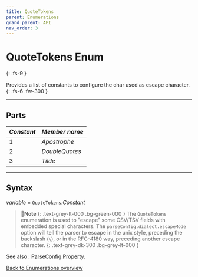 ```yaml
---
title: QuoteTokens
parent: Enumerations
grand_parent: API
nav_order: 3
---
```


# QuoteTokens Enum
{: .fs-9 }

Provides a list of constants to configure the char used as escape character.
{: .fs-6 .fw-300 }

---

## Parts

|**_Constant_**|**_Member name_**|
|:----------|:----------|
|1|*Apostrophe*|
|2|*DoubleQuotes*|
|3|*Tilde*|

---

## Syntax

*variable* = `QuoteTokens`.*Constant*

>📝**Note**
>{: .text-grey-lt-000 .bg-green-000 }
>The `QuoteTokens` enumeration is used to "escape" some CSV/TSV fields with embedded special characters. The `parseConfig.dialect.escapeMode` option will tell the parser to escape in the unix style, preceding the backslash (`\`), or in the RFC-4180 way, preceding another escape character.
{: .text-grey-dk-300 .bg-grey-lt-000 }

See also
: [ParseConfig Property](https://ws-garcia.github.io/VBA-CSV-interface/api/properties/parseconfig.html).

[Back to Enumerations overview](https://ws-garcia.github.io/VBA-CSV-interface/api/enumerations/)